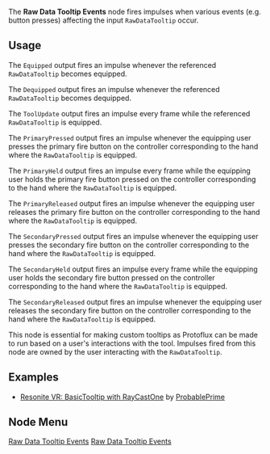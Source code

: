 <languages></languages> <translate>

The **Raw Data Tooltip Events** node fires impulses when various events
(e.g. button presses) affecting the input `RawDataTooltip` occur.

## Usage

The `Equipped` output fires an impulse whenever the referenced
`RawDataTooltip` becomes equipped.

The `Dequipped` output fires an impulse whenever the referenced
`RawDataTooltip` becomes dequipped.

The `ToolUpdate` output fires an impulse every frame while the
referenced `RawDataTooltip` is equipped.

The `PrimaryPressed` output fires an impulse whenever the equipping user
presses the primary fire button on the controller corresponding to the
hand where the `RawDataTooltip` is equipped.

The `PrimaryHeld` output fires an impulse every frame while the
equipping user holds the primary fire button pressed on the controller
corresponding to the hand where the `RawDataTooltip` is equipped.

The `PrimaryReleased` output fires an impulse whenever the equipping
user releases the primary fire button on the controller corresponding to
the hand where the `RawDataTooltip` is equipped.

The `SecondaryPressed` output fires an impulse whenever the equipping
user presses the secondary fire button on the controller corresponding
to the hand where the `RawDataTooltip` is equipped.

The `SecondaryHeld` output fires an impulse every frame while the
equipping user holds the secondary fire button pressed on the controller
corresponding to the hand where the `RawDataTooltip` is equipped.

The `SecondaryReleased` output fires an impulse whenever the equipping
user releases the secondary fire button on the controller corresponding
to the hand where the `RawDataTooltip` is equipped.

This node is essential for making custom tooltips as Protoflux can be
made to run based on a user's interactions with the tool. Impulses fired
from this node are owned by the user interacting with the
`RawDataTooltip`.

## Examples

-   [Resonite VR: BasicTooltip with
    RayCastOne](https://www.youtube.com/watch?v=FwNwneCtav0) by
    [ProbablePrime](User:ProbablePrime "wikilink")

## Node Menu

</translate>

[Raw Data Tooltip
Events](Category:Protoflux{{#translation:}} "wikilink") [Raw Data
Tooltip Events](Category:Protoflux:Tools{{#translation:}} "wikilink")